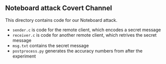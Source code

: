 ## Noteboard attack Covert Channel

This directory contains code for our Noteboard attack.

- `sender.c` is code for the remote client, which encodes a secret message
- `receiver.c` is code for another remote client, which retrives the secret message
- `msg.txt` contains the secret message
- `postprocess.py` generates the accuracy numbers from after the experiment
